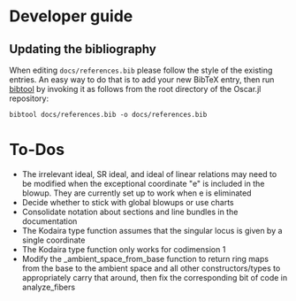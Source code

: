 # Developer guide

## Updating the bibliography

When editing `docs/references.bib` please follow the style of the
existing entries. An easy way to do that is to add your new BibTeX entry,
then run [bibtool](http://www.gerd-neugebauer.de/software/TeX/BibTool/en/)
by invoking it as follows from the root directory of the Oscar.jl repository:

    bibtool docs/references.bib -o docs/references.bib

# To-Dos
* The irrelevant ideal, SR ideal, and ideal of linear relations may need to be modified when the exceptional coordinate "e" is included in the blowup. They are currently set up to work when e is eliminated
* Decide whether to stick with global blowups or use charts
* Consolidate notation about sections and line bundles in the documentation
* The Kodaira type function assumes that the singular locus is given by a single coordinate
* The Kodaira type function only works for codimension 1
* Modify the _ambient_space_from_base function to return ring maps from the base to the ambient space and all other constructors/types to appropriately carry that around, then fix the corresponding bit of code in analyze_fibers
